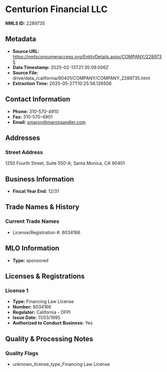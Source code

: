# Centurion Financial LLC

**NMLS ID:** 2289735

## Metadata
- **Source URL:** https://nmlsconsumeraccess.org/EntityDetails.aspx/COMPANY/2289735
- **Data Timestamp:** 2025-02-13T21:35:09.006Z
- **Source File:** drive/data_/california/90401/COMPANY/COMPANY_2289735.html
- **Extraction Time:** 2025-05-27T10:25:56.126506

## Contact Information
- **Phone:** 310-570-4910
- **Fax:** 310-570-4901
- **Email:** smaron@maronsandler.com

## Addresses
### Street Address
1250 Fourth Street, Suite 550-A; Santa Monica, CA 90401

## Business Information
- **Fiscal Year End:** 12/31

## Trade Names & History
### Current Trade Names
- License/Registration #: 6034166

## MLO Information
- **Type:** sponsored

## Licenses & Registrations

### License 1
- **Type:** Financing Law License
- **Number:** 6034166
- **Regulator:** California - DFPI
- **Issue Date:** 11/03/1995
- **Authorized to Conduct Business:** Yes

## Quality & Processing Notes
### Quality Flags
- unknown_license_type_Financing Law License
